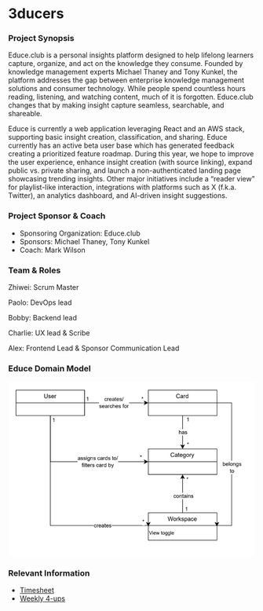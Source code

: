 # 3ducers

### Project Synopsis

Educe.club is a personal insights platform designed to help lifelong learners capture, organize, and act on the knowledge they consume. Founded by knowledge management experts Michael Thaney and Tony Kunkel, the platform addresses the gap between enterprise knowledge management solutions and consumer technology. While people spend countless hours reading, listening, and watching content, much of it is forgotten. Educe.club changes that by making insight capture seamless, searchable, and shareable.

Educe is currently a web application leveraging React and an AWS stack, supporting basic insight creation, classification, and sharing. Educe currently has an active beta user base which has generated feedback creating a prioritized feature roadmap. During this year, we hope to improve the user experience, enhance insight creation (with source linking), expand public vs. private sharing, and launch a non-authenticated landing page showcasing trending insights. Other major initiatives include a “reader view” for playlist-like interaction, integrations with platforms such as X (f.k.a. Twitter), an analytics dashboard, and AI-driven insight suggestions.

### Project Sponsor & Coach

-   Sponsoring Organization: Educe.club
-   Sponsors: Michael Thaney, Tony Kunkel
-   Coach: Mark Wilson

### Team & Roles

Zhiwei: Scrum Master

Paolo: DevOps lead

Bobby: Backend lead

Charlie: UX lead & Scribe

Alex: Frontend Lead & Sponsor Communication Lead

### Educe Domain Model

![Educe Domain Model](./educe-domain-model.png)

### Relevant Information

-   [Timesheet](https://docs.google.com/spreadsheets/d/1T8kjJc9D0QfOyf_gvF43vHdleeCPpyVCZzuDMyZkI4Q/edit?gid=0#gid=0)
-   [Weekly 4-ups](https://docs.google.com/document/d/1zpXVrigFyiF5ff96H7tVyYy62LjuYiks0a7SCmhqUsI/edit?tab=t.0)
